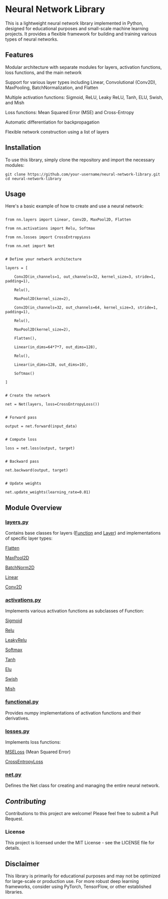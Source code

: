 # Neural Network Library

This is a lightweight neural network library implemented in Python, designed for educational purposes and small-scale machine learning projects. It provides a flexible framework for building and training various types of neural networks.

## Features



Modular architecture with separate modules for layers, activation functions, loss functions, and the main network

Support for various layer types including Linear, Convolutional (Conv2D), MaxPooling, BatchNormalization, and Flatten

Multiple activation functions: Sigmoid, ReLU, Leaky ReLU, Tanh, ELU, Swish, and Mish

Loss functions: Mean Squared Error (MSE) and Cross-Entropy

Automatic differentiation for backpropagation

Flexible network construction using a list of layers


## Installation

To use this library, simply clone the repository and import the necessary modules:


```
git clone https://github.com/your-username/neural-network-library.git
cd neural-network-library
```

## Usage

Here's a basic example of how to create and use a neural network:

```

from nn.layers import Linear, Conv2D, MaxPool2D, Flatten

from nn.activations import Relu, Softmax

from nn.losses import CrossEntropyLoss

from nn.net import Net


# Define your network architecture

layers = [

    Conv2D(in_channels=1, out_channels=32, kernel_size=3, stride=1, padding=1),

    Relu(),

    MaxPool2D(kernel_size=2),

    Conv2D(in_channels=32, out_channels=64, kernel_size=3, stride=1, padding=1),

    Relu(),

    MaxPool2D(kernel_size=2),

    Flatten(),

    Linear(in_dims=64*7*7, out_dims=128),

    Relu(),

    Linear(in_dims=128, out_dims=10),

    Softmax()

]


# Create the network

net = Net(layers, loss=CrossEntropyLoss())


# Forward pass

output = net.forward(input_data)


# Compute loss

loss = net.loss(output, target)


# Backward pass

net.backward(output, target)


# Update weights

net.update_weights(learning_rate=0.01)

```



## Module Overview

### [layers.py](https://github.com/A-Elshahawy/neural-nets-from-scratch/blob/8c3aeff96e1008d6e7ad61f9950e5cb9753ef22e/nn/nn/layers.py)



Contains base classes for layers ([Function](https://github.com/A-Elshahawy/neural-nets-from-scratch/blob/8c3aeff96e1008d6e7ad61f9950e5cb9753ef22e/nn/nn/layers.py#L7) and [Layer](https://github.com/A-Elshahawy/neural-nets-from-scratch/blob/8c3aeff96e1008d6e7ad61f9950e5cb9753ef22e/nn/nn/layers.py#L50)) and implementations of specific layer types:


[Flatten](https://github.com/A-Elshahawy/neural-nets-from-scratch/blob/8c3aeff96e1008d6e7ad61f9950e5cb9753ef22e/nn/nn/layers.py#L76)

[MaxPool2D](https://github.com/A-Elshahawy/neural-nets-from-scratch/blob/8c3aeff96e1008d6e7ad61f9950e5cb9753ef22e/nn/nn/layers.py#L86)

[BatchNorm2D](https://github.com/A-Elshahawy/neural-nets-from-scratch/blob/8c3aeff96e1008d6e7ad61f9950e5cb9753ef22e/nn/nn/layers.py#L134)

[Linear](https://github.com/A-Elshahawy/neural-nets-from-scratch/blob/8c3aeff96e1008d6e7ad61f9950e5cb9753ef22e/nn/nn/layers.py#L193)

[Conv2D](https://github.com/A-Elshahawy/neural-nets-from-scratch/blob/8c3aeff96e1008d6e7ad61f9950e5cb9753ef22e/nn/nn/layers.py#L233)


### [activations.py](https://github.com/A-Elshahawy/neural-nets-from-scratch/blob/532b7448b496a05696dfa6ad357b29c9cb23f269/nn/nn/activations.py)

Implements various activation functions as subclasses of Function:


[Sigmoid](https://github.com/A-Elshahawy/neural-nets-from-scratch/blob/532b7448b496a05696dfa6ad357b29c9cb23f269/nn/nn/activations.py#L6)

[Relu](https://github.com/A-Elshahawy/neural-nets-from-scratch/blob/532b7448b496a05696dfa6ad357b29c9cb23f269/nn/nn/activations.py#L18)

[LeakyRelu](https://github.com/A-Elshahawy/neural-nets-from-scratch/blob/532b7448b496a05696dfa6ad357b29c9cb23f269/nn/nn/activations.py#:30)

[Softmax](https://github.com/A-Elshahawy/neural-nets-from-scratch/blob/532b7448b496a05696dfa6ad357b29c9cb23f269/nn/nn/activations.py#L42)

[Tanh](https://github.com/A-Elshahawy/neural-nets-from-scratch/blob/532b7448b496a05696dfa6ad357b29c9cb23f269/nn/nn/activations.py#L73)

[Elu](https://github.com/A-Elshahawy/neural-nets-from-scratch/blob/532b7448b496a05696dfa6ad357b29c9cb23f269/nn/nn/activations.py#L85)

[Swish](https://github.com/A-Elshahawy/neural-nets-from-scratch/blob/532b7448b496a05696dfa6ad357b29c9cb23f269/nn/nn/activations.py#L101)

[Mish](https://github.com/A-Elshahawy/neural-nets-from-scratch/blob/532b7448b496a05696dfa6ad357b29c9cb23f269/nn/nn/activations.py#L113)


### [functional.py](https://github.com/A-Elshahawy/neural-nets-from-scratch/blob/85a84991b1d20c63f32b1f5f9c9e7c997297595d/nn/nn/functional.py)

Provides numpy implementations of activation functions and their derivatives.

### [losses.py](https://github.com/A-Elshahawy/neural-nets-from-scratch/blob/8c3aeff96e1008d6e7ad61f9950e5cb9753ef22e/nn/nn/losses.py)

Implements loss functions:


[MSELoss](https://github.com/A-Elshahawy/neural-nets-from-scratch/blob/8c3aeff96e1008d6e7ad61f9950e5cb9753ef22e/nn/nn/losses.py#L46) (Mean Squared Error)

[CrossEntropyLoss](https://github.com/A-Elshahawy/neural-nets-from-scratch/blob/8c3aeff96e1008d6e7ad61f9950e5cb9753ef22e/nn/nn/losses.py#L57)


### [net.py](https://github.com/A-Elshahawy/neural-nets-from-scratch/blob/cec13eb7d1824205490e48d4437a62fd5c946e1d/nn/nn/net.py)

Defines the Net class for creating and managing the entire neural network.

## _Contributing_

Contributions to this project are welcome! Please feel free to submit a Pull Request.

### License

This project is licensed under the MIT License - see the LICENSE file for details.

## Disclaimer

This library is primarily for educational purposes and may not be optimized for large-scale or production use. For more robust deep learning frameworks, consider using PyTorch, TensorFlow, or other established libraries.

